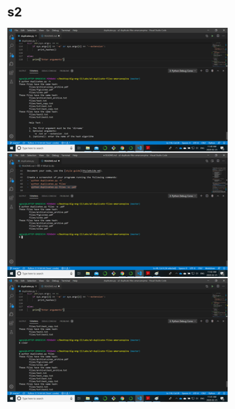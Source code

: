 # s2

![](python%20duplicates.py%20-h%20.png)
![](python%20duplicates.py%20files%20-e%20.pdf%20.png)
![](python%20duplicates.py%20files.png)
